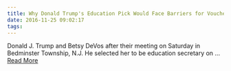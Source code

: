```yaml
---
title: Why Donald Trump's Education Pick Would Face Barriers for Vouchers
date: 2016-11-25 09:02:17
tags:
---
```

Donald J. Trump and Betsy DeVos after their meeting on Saturday in Bedminster Township, N.J. He selected her to be education secretary on&nbsp;...
[Read More](http://www.nytimes.com/2016/11/23/upshot/why-donald-trumps-education-pick-would-face-barriers-for-vouchers.html)